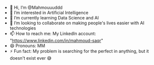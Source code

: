 - 👋 Hi, I’m @Mahmouuuddd
- 👀 I’m interested in Artificial Intelligence
- 🌱 I’m currently learning Data Science and AI
- 💞️ I’m looking to collaborate on making people's lives easier with AI technologies
- 📫 How to reach me: My LinkedIn account: "https://www.linkedin.com/in/mahmoud-saqr"
- 😄 Pronouns: MM
- ⚡ Fun fact: My problem is searching for the perfect in anything, but it doesn't exist ever 😅

<!---
Mahmouuuddd/Mahmouuuddd is a ✨ special ✨ repository because its `README.md` (this file) appears on your GitHub profile.
You can click the Preview link to take a look at your changes.
--->

